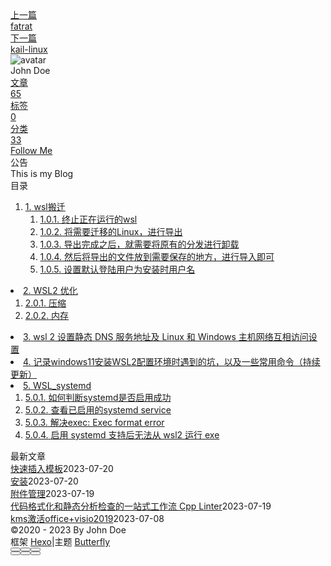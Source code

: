 <!DOCTYPE html><html lang="zh-CN" data-theme="light"><head><meta charset="UTF-8"><meta http-equiv="X-UA-Compatible" content="IE=edge"><meta name="viewport" content="width=device-width, initial-scale=1.0, maximum-scale=1.0"><title>WSL | Hexo</title><meta name="author" content="John Doe"><meta name="copyright" content="John Doe"><meta name="format-detection" content="telephone=no"><meta name="theme-color" content="#ffffff"><meta name="description" content="[TOC] wsl搬迁如果我们是通过Windows Store进行安装的，就会默认安装到C盘。在使用过程中，WSL占用空间会越来越大，很容易让C盘爆满，所以我们需要将其迁移到其他非C盘的地方。 终止正在运行的wsl1wsl --shutdown  将需要迁移的Linux，进行导出1wsl --export Ubuntu-18.04 D:\wsl\export  导出完成之后，就需要将原有的分发进行">
<meta property="og:type" content="article">
<meta property="og:title" content="WSL">
<meta property="og:url" content="http://example.com/posts/%E8%A7%A3%E5%86%B3%E6%96%B9%E6%A1%88/WSL%E5%92%8C%E8%99%9A%E6%8B%9F%E6%9C%BA/WSL/wsl.md">
<meta property="og:site_name" content="Hexo">
<meta property="og:description" content="[TOC] wsl搬迁如果我们是通过Windows Store进行安装的，就会默认安装到C盘。在使用过程中，WSL占用空间会越来越大，很容易让C盘爆满，所以我们需要将其迁移到其他非C盘的地方。 终止正在运行的wsl1wsl --shutdown  将需要迁移的Linux，进行导出1wsl --export Ubuntu-18.04 D:\wsl\export  导出完成之后，就需要将原有的分发进行">
<meta property="og:locale" content="zh_CN">
<meta property="og:image" content="https://i.loli.net/2021/02/24/5O1day2nriDzjSu.png">
<meta property="article:published_time" content="2023-03-24T03:59:22.000Z">
<meta property="article:modified_time" content="2023-04-13T04:28:26.039Z">
<meta property="article:author" content="John Doe">
<meta name="twitter:card" content="summary">
<meta name="twitter:image" content="https://i.loli.net/2021/02/24/5O1day2nriDzjSu.png"><link rel="shortcut icon" href="/img/web/favicon.png"><link rel="canonical" href="http://example.com/posts/%E8%A7%A3%E5%86%B3%E6%96%B9%E6%A1%88/WSL%E5%92%8C%E8%99%9A%E6%8B%9F%E6%9C%BA/WSL/wsl.md"><link rel="preconnect" href="//cdn.jsdelivr.net"/><link rel="preconnect" href="//busuanzi.ibruce.info"/><link rel="stylesheet" href="/css/index.css"><link rel="stylesheet" href="https://cdn.jsdelivr.net/npm/@fortawesome/fontawesome-free/css/all.min.css" media="print" onload="this.media='all'"><link rel="stylesheet" href="https://cdn.jsdelivr.net/npm/@fancyapps/ui/dist/fancybox.min.css" media="print" onload="this.media='all'"><script>const GLOBAL_CONFIG = { 
  root: '/',
  algolia: undefined,
  localSearch: undefined,
  translate: undefined,
  noticeOutdate: undefined,
  highlight: {"plugin":"highlighjs","highlightCopy":true,"highlightLang":true,"highlightHeightLimit":false},
  copy: {
    success: '复制成功',
    error: '复制错误',
    noSupport: '浏览器不支持'
  },
  relativeDate: {
    homepage: false,
    post: false
  },
  runtime: '',
  date_suffix: {
    just: '刚刚',
    min: '分钟前',
    hour: '小时前',
    day: '天前',
    month: '个月前'
  },
  copyright: undefined,
  lightbox: 'fancybox',
  Snackbar: undefined,
  source: {
    justifiedGallery: {
      js: 'https://cdn.jsdelivr.net/npm/flickr-justified-gallery/dist/fjGallery.min.js',
      css: 'https://cdn.jsdelivr.net/npm/flickr-justified-gallery/dist/fjGallery.min.css'
    }
  },
  isPhotoFigcaption: false,
  islazyload: false,
  isAnchor: false,
  percent: {
    toc: true,
    rightside: false,
  }
}</script><script id="config-diff">var GLOBAL_CONFIG_SITE = {
  title: 'WSL',
  isPost: true,
  isHome: false,
  isHighlightShrink: false,
  isToc: true,
  postUpdate: '2023-04-13 12:28:26'
}</script><noscript><style type="text/css">
  #nav {
    opacity: 1
  }
  .justified-gallery img {
    opacity: 1
  }

  #recent-posts time,
  #post-meta time {
    display: inline !important
  }
</style></noscript><script>(win=>{
    win.saveToLocal = {
      set: function setWithExpiry(key, value, ttl) {
        if (ttl === 0) return
        const now = new Date()
        const expiryDay = ttl * 86400000
        const item = {
          value: value,
          expiry: now.getTime() + expiryDay,
        }
        localStorage.setItem(key, JSON.stringify(item))
      },

      get: function getWithExpiry(key) {
        const itemStr = localStorage.getItem(key)

        if (!itemStr) {
          return undefined
        }
        const item = JSON.parse(itemStr)
        const now = new Date()

        if (now.getTime() > item.expiry) {
          localStorage.removeItem(key)
          return undefined
        }
        return item.value
      }
    }
  
    win.getScript = url => new Promise((resolve, reject) => {
      const script = document.createElement('script')
      script.src = url
      script.async = true
      script.onerror = reject
      script.onload = script.onreadystatechange = function() {
        const loadState = this.readyState
        if (loadState && loadState !== 'loaded' && loadState !== 'complete') return
        script.onload = script.onreadystatechange = null
        resolve()
      }
      document.head.appendChild(script)
    })
  
    win.getCSS = (url,id = false) => new Promise((resolve, reject) => {
      const link = document.createElement('link')
      link.rel = 'stylesheet'
      link.href = url
      if (id) link.id = id
      link.onerror = reject
      link.onload = link.onreadystatechange = function() {
        const loadState = this.readyState
        if (loadState && loadState !== 'loaded' && loadState !== 'complete') return
        link.onload = link.onreadystatechange = null
        resolve()
      }
      document.head.appendChild(link)
    })
  
      win.activateDarkMode = function () {
        document.documentElement.setAttribute('data-theme', 'dark')
        if (document.querySelector('meta[name="theme-color"]') !== null) {
          document.querySelector('meta[name="theme-color"]').setAttribute('content', '#0d0d0d')
        }
      }
      win.activateLightMode = function () {
        document.documentElement.setAttribute('data-theme', 'light')
        if (document.querySelector('meta[name="theme-color"]') !== null) {
          document.querySelector('meta[name="theme-color"]').setAttribute('content', '#ffffff')
        }
      }
      const t = saveToLocal.get('theme')
    
          if (t === 'dark') activateDarkMode()
          else if (t === 'light') activateLightMode()
        
      const asideStatus = saveToLocal.get('aside-status')
      if (asideStatus !== undefined) {
        if (asideStatus === 'hide') {
          document.documentElement.classList.add('hide-aside')
        } else {
          document.documentElement.classList.remove('hide-aside')
        }
      }
    
    const detectApple = () => {
      if(/iPad|iPhone|iPod|Macintosh/.test(navigator.userAgent)){
        document.documentElement.classList.add('apple')
      }
    }
    detectApple()
    })(window)</script><meta name="generator" content="Hexo 6.3.0"></head><body><div id="sidebar"><div id="menu-mask"></div><div id="sidebar-menus"><div class="avatar-img is-center"><img src="https://i.loli.net/2021/02/24/5O1day2nriDzjSu.png" onerror="onerror=null;src='/img/web/friend_404.gif'" alt="avatar"/></div><div class="sidebar-site-data site-data is-center"><a href="/archives/"><div class="headline">文章</div><div class="length-num">65</div></a><a href="/tags/"><div class="headline">标签</div><div class="length-num">0</div></a><a href="/categories/"><div class="headline">分类</div><div class="length-num">33</div></a></div><hr/><div class="menus_items"><div class="menus_item"><a class="site-page" href="/"><i class="fa-fw fas fa-home"></i><span> 首页</span></a></div><div class="menus_item"><a class="site-page" href="/archives/"><i class="fa-fw fas fa-archive"></i><span> 时间轴</span></a></div><div class="menus_item"><a class="site-page" href="/tags/"><i class="fa-fw fas fa-tags"></i><span> 标签</span></a></div><div class="menus_item"><a class="site-page" href="/categories/"><i class="fa-fw fas fa-folder-open"></i><span> 分类</span></a></div><div class="menus_item"><a class="site-page" href="/link/"><i class="fa-fw fas fa-link"></i><span> 友链</span></a></div><div class="menus_item"><a class="site-page" href="/about/"><i class="fa-fw fas fa-heart"></i><span> 关于</span></a></div></div></div></div><div class="post" id="body-wrap"><header class="post-bg" id="page-header" style="background: linear-gradient(20deg, #0062be, #925696, #cc426e, #fb0347)"><nav id="nav"><span id="blog-info"><a href="/" title="Hexo"><span class="site-name">Hexo</span></a></span><div id="menus"><div class="menus_items"><div class="menus_item"><a class="site-page" href="/"><i class="fa-fw fas fa-home"></i><span> 首页</span></a></div><div class="menus_item"><a class="site-page" href="/archives/"><i class="fa-fw fas fa-archive"></i><span> 时间轴</span></a></div><div class="menus_item"><a class="site-page" href="/tags/"><i class="fa-fw fas fa-tags"></i><span> 标签</span></a></div><div class="menus_item"><a class="site-page" href="/categories/"><i class="fa-fw fas fa-folder-open"></i><span> 分类</span></a></div><div class="menus_item"><a class="site-page" href="/link/"><i class="fa-fw fas fa-link"></i><span> 友链</span></a></div><div class="menus_item"><a class="site-page" href="/about/"><i class="fa-fw fas fa-heart"></i><span> 关于</span></a></div></div><div id="toggle-menu"><a class="site-page" href="javascript:void(0);"><i class="fas fa-bars fa-fw"></i></a></div></div></nav><div id="post-info"><h1 class="post-title">WSL</h1><div id="post-meta"><div class="meta-firstline"><span class="post-meta-date"><i class="far fa-calendar-alt fa-fw post-meta-icon"></i><span class="post-meta-label">发表于</span><time class="post-meta-date-created" datetime="2023-03-24T03:59:22.000Z" title="发表于 2023-03-24 11:59:22">2023-03-24</time><span class="post-meta-separator">|</span><i class="fas fa-history fa-fw post-meta-icon"></i><span class="post-meta-label">更新于</span><time class="post-meta-date-updated" datetime="2023-04-13T04:28:26.039Z" title="更新于 2023-04-13 12:28:26">2023-04-13</time></span><span class="post-meta-categories"><span class="post-meta-separator">|</span><i class="fas fa-inbox fa-fw post-meta-icon"></i><a class="post-meta-categories" href="/categories/%E8%A7%A3%E5%86%B3%E6%96%B9%E6%A1%88/">解决方案</a><i class="fas fa-angle-right post-meta-separator"></i><i class="fas fa-inbox fa-fw post-meta-icon"></i><a class="post-meta-categories" href="/categories/%E8%A7%A3%E5%86%B3%E6%96%B9%E6%A1%88/WSL%E5%92%8C%E8%99%9A%E6%8B%9F%E6%9C%BA/">WSL和虚拟机</a><i class="fas fa-angle-right post-meta-separator"></i><i class="fas fa-inbox fa-fw post-meta-icon"></i><a class="post-meta-categories" href="/categories/%E8%A7%A3%E5%86%B3%E6%96%B9%E6%A1%88/WSL%E5%92%8C%E8%99%9A%E6%8B%9F%E6%9C%BA/WSL/">WSL</a></span></div><div class="meta-secondline"><span class="post-meta-separator">|</span><span class="post-meta-pv-cv" id="" data-flag-title="WSL"><i class="far fa-eye fa-fw post-meta-icon"></i><span class="post-meta-label">阅读量:</span><span id="busuanzi_value_page_pv"><i class="fa-solid fa-spinner fa-spin"></i></span></span></div></div></div></header><main class="layout" id="content-inner"><div id="post"><article class="post-content" id="article-container"><p>[TOC]</p>
<h1 id="wsl搬迁"><a href="#wsl搬迁" class="headerlink" title="wsl搬迁"></a>wsl搬迁</h1><p>如果我们是通过Windows Store进行安装的，就会默认安装到C盘。在使用过程中，WSL占用空间会越来越大，很容易让C盘爆满，所以我们需要将其迁移到其他非C盘的地方。</p>
<h3 id="终止正在运行的wsl"><a href="#终止正在运行的wsl" class="headerlink" title="终止正在运行的wsl"></a>终止正在运行的wsl</h3><figure class="highlight plaintext"><table><tr><td class="gutter"><pre><span class="line">1</span><br></pre></td><td class="code"><pre><span class="line">wsl --shutdown</span><br></pre></td></tr></table></figure>

<h3 id="将需要迁移的Linux，进行导出"><a href="#将需要迁移的Linux，进行导出" class="headerlink" title="将需要迁移的Linux，进行导出"></a>将需要迁移的Linux，进行导出</h3><figure class="highlight plaintext"><table><tr><td class="gutter"><pre><span class="line">1</span><br></pre></td><td class="code"><pre><span class="line">wsl --export Ubuntu-18.04 D:\wsl\export</span><br></pre></td></tr></table></figure>

<h3 id="导出完成之后，就需要将原有的分发进行卸载"><a href="#导出完成之后，就需要将原有的分发进行卸载" class="headerlink" title="导出完成之后，就需要将原有的分发进行卸载"></a>导出完成之后，就需要将原有的分发进行卸载</h3><figure class="highlight plaintext"><table><tr><td class="gutter"><pre><span class="line">1</span><br></pre></td><td class="code"><pre><span class="line">wsl --unregister Ubuntu-18.04</span><br></pre></td></tr></table></figure>

<h3 id="然后将导出的文件放到需要保存的地方，进行导入即可"><a href="#然后将导出的文件放到需要保存的地方，进行导入即可" class="headerlink" title="然后将导出的文件放到需要保存的地方，进行导入即可"></a>然后将导出的文件放到需要保存的地方，进行导入即可</h3><figure class="highlight plaintext"><table><tr><td class="gutter"><pre><span class="line">1</span><br></pre></td><td class="code"><pre><span class="line">wsl --import Ubuntu-18.04 D:\wsl D:\wsl\export --version 2</span><br></pre></td></tr></table></figure>

<p>注意：如果导入后终端查找不到wsl，可以重启系统后再打开终端。</p>
<p>这时打开终端，进的是root系统，还需要：</p>
<h3 id="设置默认登陆用户为安装时用户名"><a href="#设置默认登陆用户为安装时用户名" class="headerlink" title="设置默认登陆用户为安装时用户名"></a>设置默认登陆用户为安装时用户名</h3><figure class="highlight bash"><table><tr><td class="gutter"><pre><span class="line">1</span><br><span class="line">2</span><br></pre></td><td class="code"><pre><span class="line">myUsername=caloewen</span><br><span class="line"><span class="built_in">echo</span> -e <span class="string">&quot;[user]\ndefault=<span class="variable">$myUsername</span>&quot;</span> &gt;&gt; /etc/wsl.conf</span><br></pre></td></tr></table></figure>
<p>重启终端</p>
<h1 id="WSL2-优化"><a href="#WSL2-优化" class="headerlink" title="WSL2 优化"></a>WSL2 优化</h1><h3 id="压缩"><a href="#压缩" class="headerlink" title="压缩"></a>压缩</h3><p>随着使用时间的延长，WSL2占用的硬盘空间会越来越多，这个时候就需要对其文件进行压缩。方法如下</p>
<figure class="highlight powershell"><table><tr><td class="gutter"><pre><span class="line">1</span><br><span class="line">2</span><br><span class="line">3</span><br><span class="line">4</span><br><span class="line">5</span><br><span class="line">6</span><br><span class="line">7</span><br><span class="line">8</span><br></pre></td><td class="code"><pre><span class="line">wsl <span class="literal">--shutdown</span></span><br><span class="line">diskpart</span><br><span class="line"><span class="comment"># open window Diskpart</span></span><br><span class="line"><span class="built_in">select</span> vdisk file=<span class="string">&quot;C:\Users\Ci\AppData\Local\Packages\CanonicalGroupLimited.Ubuntu20.04onWindows_79rhkp1fndgsc\LocalState\ext4.vhdx&quot;</span></span><br><span class="line"><span class="comment"># select vdisk file=&quot;C:\Users\Ci\AppData\Local\Packages\KaliLinux.54290C8133FEE_ey8k8hqnwqnmg\LocalState\ext4.vhdx&quot;</span></span><br><span class="line">attach vdisk readonly</span><br><span class="line">compact vdisk</span><br><span class="line">detach vdisk</span><br></pre></td></tr></table></figure>

<h3 id="内存"><a href="#内存" class="headerlink" title="内存"></a>内存</h3><p>当然，WSL2也会带来内存占用的问题，可以打开<code>$home/.wslconfig</code>，进行如下设置</p>
<figure class="highlight powershell"><table><tr><td class="gutter"><pre><span class="line">1</span><br><span class="line">2</span><br><span class="line">3</span><br></pre></td><td class="code"><pre><span class="line">[<span class="type">wsl2</span>]</span><br><span class="line">memory=<span class="number">4</span>GB</span><br><span class="line">swap=<span class="number">0</span></span><br></pre></td></tr></table></figure>
<h1 id="wsl-2-设置静态-DNS-服务地址及-Linux-和-Windows-主机网络互相访问设置"><a href="#wsl-2-设置静态-DNS-服务地址及-Linux-和-Windows-主机网络互相访问设置" class="headerlink" title="wsl 2 设置静态 DNS 服务地址及 Linux 和 Windows 主机网络互相访问设置"></a>wsl 2 设置静态 DNS 服务地址及 Linux 和 Windows 主机网络互相访问设置</h1><p>DNS 解析<br>wsl 2 使用的 DNS 解析服务器设置在文件：&#x2F;etc&#x2F;resolv.conf 内设置，这是一个 link 文件，真正的文件路径是：&#x2F;run&#x2F;resolvconf&#x2F;resolv.conf，这个文件是每次 wsl 启动时自动生成的，内容如下：</p>
<figure class="highlight bash"><table><tr><td class="gutter"><pre><span class="line">1</span><br><span class="line">2</span><br><span class="line">3</span><br><span class="line">4</span><br></pre></td><td class="code"><pre><span class="line"><span class="comment"># This file was automatically generated by WSL. To stop automatic generation of this file, add the following entry to /etc/wsl.conf:</span></span><br><span class="line"><span class="comment"># [network]</span></span><br><span class="line"><span class="comment"># generateResolvConf = false</span></span><br><span class="line">nameserver 172.24.144.1</span><br></pre></td></tr></table></figure>

<p>nameserver 后面的就是指定的 DNS 服务器地址。我发现有时候分配的服务器地址是无效的，如：127.0.0.53，使用 ping 来测试发现提示无法解析地址。需要设置一个固定的 DNS 地址，方法如下：</p>
<p>新建文件：&#x2F;etc&#x2F;wsl.conf，内容如下：</p>
<figure class="highlight bash"><table><tr><td class="gutter"><pre><span class="line">1</span><br><span class="line">2</span><br></pre></td><td class="code"><pre><span class="line">[network]</span><br><span class="line">generateResolvConf = <span class="literal">false</span></span><br></pre></td></tr></table></figure>

<p>以上配置好就不会自动创建 &#x2F;run&#x2F;resolvconf&#x2F;resolv.conf 文件了。</p>
<p>退出 wsl，关机然后重新启动：</p>
<figure class="highlight bash"><table><tr><td class="gutter"><pre><span class="line">1</span><br><span class="line">2</span><br><span class="line">3</span><br></pre></td><td class="code"><pre><span class="line"><span class="built_in">exit</span></span><br><span class="line">wsl --shutdown</span><br><span class="line">wsl</span><br></pre></td></tr></table></figure>

<p>删除 link 文件：&#x2F;etc&#x2F;resolv.conf:</p>
<figure class="highlight bash"><table><tr><td class="gutter"><pre><span class="line">1</span><br></pre></td><td class="code"><pre><span class="line"><span class="built_in">rm</span> /etc/resolv.conf</span><br></pre></td></tr></table></figure>

<p>然后新建 &#x2F;etc&#x2F;resolv.conf 文件，内容如下，可自定义 nameserver 地址：</p>
<figure class="highlight bash"><table><tr><td class="gutter"><pre><span class="line">1</span><br></pre></td><td class="code"><pre><span class="line">nameserver 114.114.114.114</span><br></pre></td></tr></table></figure>

<p>再次退出 wsl，关机然后重新启动<br>查看 &#x2F;etc&#x2F;resolv.conf 文件是否是之前自定义的地址：</p>
<figure class="highlight bash"><table><tr><td class="gutter"><pre><span class="line">1</span><br></pre></td><td class="code"><pre><span class="line"><span class="built_in">cat</span> /etc/resolv.conf</span><br></pre></td></tr></table></figure>

<p>测试网络服务：</p>
<figure class="highlight bash"><table><tr><td class="gutter"><pre><span class="line">1</span><br></pre></td><td class="code"><pre><span class="line">ping niekun.net</span><br></pre></td></tr></table></figure>
<p>如果你想对将要安装的 deb 软件包使用 dpkg 命令，在这里是如何完成它：</p>
<figure class="highlight bash"><table><tr><td class="gutter"><pre><span class="line">1</span><br></pre></td><td class="code"><pre><span class="line">sudo dpkg -i path_to_deb_file</span><br></pre></td></tr></table></figure>
<h1 id="记录windows11安装WSL2配置环境时遇到的坑，以及一些常用命令（持续更新）"><a href="#记录windows11安装WSL2配置环境时遇到的坑，以及一些常用命令（持续更新）" class="headerlink" title="记录windows11安装WSL2配置环境时遇到的坑，以及一些常用命令（持续更新）"></a>记录windows11安装WSL2配置环境时遇到的坑，以及一些常用命令（持续更新）</h1><p><a target="_blank" rel="noopener" href="https://blog.csdn.net/luyuyingyingying/article/details/123110417">https://blog.csdn.net/luyuyingyingying/article/details/123110417</a></p>
<h1 id="WSL-systemd"><a href="#WSL-systemd" class="headerlink" title="WSL_systemd"></a>WSL_systemd</h1><p>安装好新版wsl后，通过以下命令来配置wsl启用 systemd:</p>
<figure class="highlight bash"><table><tr><td class="gutter"><pre><span class="line">1</span><br></pre></td><td class="code"><pre><span class="line"><span class="built_in">echo</span> -e <span class="string">&quot;[boot]\nsystemd=true&quot;</span> | sudo <span class="built_in">tee</span> -a /etc/wsl.conf</span><br></pre></td></tr></table></figure>

<p>配置后需要通过<code>wsl --shutdown</code>命令关闭wsl，来进行wsl的完整重启。</p>
<h3 id="如何判断systemd是否启用成功"><a href="#如何判断systemd是否启用成功" class="headerlink" title="如何判断systemd是否启用成功"></a>如何判断systemd是否启用成功</h3><p>判断wsl是否已启用systemd，可通过以下命令查看：</p>
<figure class="highlight bash"><table><tr><td class="gutter"><pre><span class="line">1</span><br></pre></td><td class="code"><pre><span class="line">ps --no-headers -o <span class="built_in">comm</span> 1</span><br></pre></td></tr></table></figure>

<p>如果命令返回的是<code>init</code>说明systemd未启用，如果是<code>systemd</code>那么你的systemd已启用成功了。</p>
<h3 id="查看已启用的systemd-service"><a href="#查看已启用的systemd-service" class="headerlink" title="查看已启用的systemd service"></a>查看已启用的systemd service</h3><p>通过systemctl的list-units、list-unit-files命令，都可以很好的查看目前的systemd状态，命令如下：</p>
<figure class="highlight bash"><table><tr><td class="gutter"><pre><span class="line">1</span><br><span class="line">2</span><br></pre></td><td class="code"><pre><span class="line">systemctl list-units --<span class="built_in">type</span>=service</span><br><span class="line">systemctl list-unit-files --<span class="built_in">type</span>=service --state=enabled</span><br></pre></td></tr></table></figure>
<h3 id="解决exec-Exec-format-error"><a href="#解决exec-Exec-format-error" class="headerlink" title="解决exec: Exec format error"></a>解决exec: Exec format error</h3><figure class="highlight plaintext"><table><tr><td class="gutter"><pre><span class="line">1</span><br></pre></td><td class="code"><pre><span class="line">sudo sh -c &#x27;echo :WSLInterop:M::MZ::/init:PF &gt; /usr/lib/binfmt.d/WSLInterop.conf&#x27;</span><br></pre></td></tr></table></figure>
<p>After <code>wsl --shutdown</code> and logging back in, now next to systemd, <code>explorer.exe</code> and the like are finally working again!<br><a target="_blank" rel="noopener" href="https://github.com/microsoft/WSL/issues/8843">[WSL2][systemd][interop] Unable to Execute Windows Binary when systemd enabled · Issue #8843 · microsoft&#x2F;WSL (github.com)</a></p>
<h3 id="启用-systemd-支持后无法从-wsl2-运行-exe"><a href="#启用-systemd-支持后无法从-wsl2-运行-exe" class="headerlink" title="启用 systemd 支持后无法从 wsl2 运行 exe"></a>启用 systemd 支持后无法从 wsl2 运行 exe</h3><figure class="highlight plaintext"><table><tr><td class="gutter"><pre><span class="line">1</span><br></pre></td><td class="code"><pre><span class="line">sudo update-binfmts --disable cli</span><br></pre></td></tr></table></figure>
</article><div class="post-copyright"><div class="post-copyright__author"><span class="post-copyright-meta">文章作者: </span><span class="post-copyright-info"><a href="http://example.com">John Doe</a></span></div><div class="post-copyright__type"><span class="post-copyright-meta">文章链接: </span><span class="post-copyright-info"><a href="http://example.com/posts/%E8%A7%A3%E5%86%B3%E6%96%B9%E6%A1%88/WSL%E5%92%8C%E8%99%9A%E6%8B%9F%E6%9C%BA/WSL/wsl.md">http://example.com/posts/%E8%A7%A3%E5%86%B3%E6%96%B9%E6%A1%88/WSL%E5%92%8C%E8%99%9A%E6%8B%9F%E6%9C%BA/WSL/wsl.md</a></span></div><div class="post-copyright__notice"><span class="post-copyright-meta">版权声明: </span><span class="post-copyright-info">本博客所有文章除特别声明外，均采用 <a href="https://creativecommons.org/licenses/by-nc-sa/4.0/" target="_blank">CC BY-NC-SA 4.0</a> 许可协议。转载请注明来自 <a href="http://example.com" target="_blank">Hexo</a>！</span></div></div><div class="tag_share"><div class="post-meta__tag-list"></div><div class="post_share"><div class="social-share" data-image="https://i.loli.net/2021/02/24/5O1day2nriDzjSu.png" data-sites="facebook,twitter,wechat,weibo,qq"></div><link rel="stylesheet" href="https://cdn.jsdelivr.net/npm/butterfly-extsrc/sharejs/dist/css/share.min.css" media="print" onload="this.media='all'"><script src="https://cdn.jsdelivr.net/npm/butterfly-extsrc/sharejs/dist/js/social-share.min.js" defer></script></div></div><nav class="pagination-post" id="pagination"><div class="prev-post pull-left"><a href="/posts/%E8%A7%A3%E5%86%B3%E6%96%B9%E6%A1%88/%E7%97%85%E6%AF%92%E5%85%8D%E6%9D%80/%E5%B7%A5%E5%85%B7/fatrat.md" title="fatrat"><div class="cover" style="background: var(--default-bg-color)"></div><div class="pagination-info"><div class="label">上一篇</div><div class="prev_info">fatrat</div></div></a></div><div class="next-post pull-right"><a href="/posts/%E8%A7%A3%E5%86%B3%E6%96%B9%E6%A1%88/WSL%E5%92%8C%E8%99%9A%E6%8B%9F%E6%9C%BA/WSL/kail-linux.md" title="kail-linux"><div class="cover" style="background: var(--default-bg-color)"></div><div class="pagination-info"><div class="label">下一篇</div><div class="next_info">kail-linux</div></div></a></div></nav></div><div class="aside-content" id="aside-content"><div class="card-widget card-info"><div class="is-center"><div class="avatar-img"><img src="https://i.loli.net/2021/02/24/5O1day2nriDzjSu.png" onerror="this.onerror=null;this.src='/img/web/friend_404.gif'" alt="avatar"/></div><div class="author-info__name">John Doe</div><div class="author-info__description"></div></div><div class="card-info-data site-data is-center"><a href="/archives/"><div class="headline">文章</div><div class="length-num">65</div></a><a href="/tags/"><div class="headline">标签</div><div class="length-num">0</div></a><a href="/categories/"><div class="headline">分类</div><div class="length-num">33</div></a></div><a id="card-info-btn" target="_blank" rel="noopener" href="https://github.com/xxxxxx"><i class="fab fa-github"></i><span>Follow Me</span></a></div><div class="card-widget card-announcement"><div class="item-headline"><i class="fas fa-bullhorn fa-shake"></i><span>公告</span></div><div class="announcement_content">This is my Blog</div></div><div class="sticky_layout"><div class="card-widget" id="card-toc"><div class="item-headline"><i class="fas fa-stream"></i><span>目录</span><span class="toc-percentage"></span></div><div class="toc-content"><ol class="toc"><li class="toc-item toc-level-1"><a class="toc-link" href="#wsl%E6%90%AC%E8%BF%81"><span class="toc-number">1.</span> <span class="toc-text">wsl搬迁</span></a><ol class="toc-child"><li class="toc-item toc-level-3"><a class="toc-link" href="#%E7%BB%88%E6%AD%A2%E6%AD%A3%E5%9C%A8%E8%BF%90%E8%A1%8C%E7%9A%84wsl"><span class="toc-number">1.0.1.</span> <span class="toc-text">终止正在运行的wsl</span></a></li><li class="toc-item toc-level-3"><a class="toc-link" href="#%E5%B0%86%E9%9C%80%E8%A6%81%E8%BF%81%E7%A7%BB%E7%9A%84Linux%EF%BC%8C%E8%BF%9B%E8%A1%8C%E5%AF%BC%E5%87%BA"><span class="toc-number">1.0.2.</span> <span class="toc-text">将需要迁移的Linux，进行导出</span></a></li><li class="toc-item toc-level-3"><a class="toc-link" href="#%E5%AF%BC%E5%87%BA%E5%AE%8C%E6%88%90%E4%B9%8B%E5%90%8E%EF%BC%8C%E5%B0%B1%E9%9C%80%E8%A6%81%E5%B0%86%E5%8E%9F%E6%9C%89%E7%9A%84%E5%88%86%E5%8F%91%E8%BF%9B%E8%A1%8C%E5%8D%B8%E8%BD%BD"><span class="toc-number">1.0.3.</span> <span class="toc-text">导出完成之后，就需要将原有的分发进行卸载</span></a></li><li class="toc-item toc-level-3"><a class="toc-link" href="#%E7%84%B6%E5%90%8E%E5%B0%86%E5%AF%BC%E5%87%BA%E7%9A%84%E6%96%87%E4%BB%B6%E6%94%BE%E5%88%B0%E9%9C%80%E8%A6%81%E4%BF%9D%E5%AD%98%E7%9A%84%E5%9C%B0%E6%96%B9%EF%BC%8C%E8%BF%9B%E8%A1%8C%E5%AF%BC%E5%85%A5%E5%8D%B3%E5%8F%AF"><span class="toc-number">1.0.4.</span> <span class="toc-text">然后将导出的文件放到需要保存的地方，进行导入即可</span></a></li><li class="toc-item toc-level-3"><a class="toc-link" href="#%E8%AE%BE%E7%BD%AE%E9%BB%98%E8%AE%A4%E7%99%BB%E9%99%86%E7%94%A8%E6%88%B7%E4%B8%BA%E5%AE%89%E8%A3%85%E6%97%B6%E7%94%A8%E6%88%B7%E5%90%8D"><span class="toc-number">1.0.5.</span> <span class="toc-text">设置默认登陆用户为安装时用户名</span></a></li></ol></li></ol></li><li class="toc-item toc-level-1"><a class="toc-link" href="#WSL2-%E4%BC%98%E5%8C%96"><span class="toc-number">2.</span> <span class="toc-text">WSL2 优化</span></a><ol class="toc-child"><li class="toc-item toc-level-3"><a class="toc-link" href="#%E5%8E%8B%E7%BC%A9"><span class="toc-number">2.0.1.</span> <span class="toc-text">压缩</span></a></li><li class="toc-item toc-level-3"><a class="toc-link" href="#%E5%86%85%E5%AD%98"><span class="toc-number">2.0.2.</span> <span class="toc-text">内存</span></a></li></ol></li></ol></li><li class="toc-item toc-level-1"><a class="toc-link" href="#wsl-2-%E8%AE%BE%E7%BD%AE%E9%9D%99%E6%80%81-DNS-%E6%9C%8D%E5%8A%A1%E5%9C%B0%E5%9D%80%E5%8F%8A-Linux-%E5%92%8C-Windows-%E4%B8%BB%E6%9C%BA%E7%BD%91%E7%BB%9C%E4%BA%92%E7%9B%B8%E8%AE%BF%E9%97%AE%E8%AE%BE%E7%BD%AE"><span class="toc-number">3.</span> <span class="toc-text">wsl 2 设置静态 DNS 服务地址及 Linux 和 Windows 主机网络互相访问设置</span></a></li><li class="toc-item toc-level-1"><a class="toc-link" href="#%E8%AE%B0%E5%BD%95windows11%E5%AE%89%E8%A3%85WSL2%E9%85%8D%E7%BD%AE%E7%8E%AF%E5%A2%83%E6%97%B6%E9%81%87%E5%88%B0%E7%9A%84%E5%9D%91%EF%BC%8C%E4%BB%A5%E5%8F%8A%E4%B8%80%E4%BA%9B%E5%B8%B8%E7%94%A8%E5%91%BD%E4%BB%A4%EF%BC%88%E6%8C%81%E7%BB%AD%E6%9B%B4%E6%96%B0%EF%BC%89"><span class="toc-number">4.</span> <span class="toc-text">记录windows11安装WSL2配置环境时遇到的坑，以及一些常用命令（持续更新）</span></a></li><li class="toc-item toc-level-1"><a class="toc-link" href="#WSL-systemd"><span class="toc-number">5.</span> <span class="toc-text">WSL_systemd</span></a><ol class="toc-child"><li class="toc-item toc-level-3"><a class="toc-link" href="#%E5%A6%82%E4%BD%95%E5%88%A4%E6%96%ADsystemd%E6%98%AF%E5%90%A6%E5%90%AF%E7%94%A8%E6%88%90%E5%8A%9F"><span class="toc-number">5.0.1.</span> <span class="toc-text">如何判断systemd是否启用成功</span></a></li><li class="toc-item toc-level-3"><a class="toc-link" href="#%E6%9F%A5%E7%9C%8B%E5%B7%B2%E5%90%AF%E7%94%A8%E7%9A%84systemd-service"><span class="toc-number">5.0.2.</span> <span class="toc-text">查看已启用的systemd service</span></a></li><li class="toc-item toc-level-3"><a class="toc-link" href="#%E8%A7%A3%E5%86%B3exec-Exec-format-error"><span class="toc-number">5.0.3.</span> <span class="toc-text">解决exec: Exec format error</span></a></li><li class="toc-item toc-level-3"><a class="toc-link" href="#%E5%90%AF%E7%94%A8-systemd-%E6%94%AF%E6%8C%81%E5%90%8E%E6%97%A0%E6%B3%95%E4%BB%8E-wsl2-%E8%BF%90%E8%A1%8C-exe"><span class="toc-number">5.0.4.</span> <span class="toc-text">启用 systemd 支持后无法从 wsl2 运行 exe</span></a></li></ol></li></ol></li></ol></div></div><div class="card-widget card-recent-post"><div class="item-headline"><i class="fas fa-history"></i><span>最新文章</span></div><div class="aside-list"><div class="aside-list-item no-cover"><div class="content"><a class="title" href="/posts/%E9%85%8D%E7%BD%AE/ob%E9%85%8D%E7%BD%AE/%E5%BF%AB%E9%80%9F%E6%8F%92%E5%85%A5%E6%A8%A1%E6%9D%BF.md" title="快速插入模板">快速插入模板</a><time datetime="2023-07-20T07:34:25.000Z" title="发表于 2023-07-20 15:34:25">2023-07-20</time></div></div><div class="aside-list-item no-cover"><div class="content"><a class="title" href="/posts/%E8%AF%AD%E8%A8%80/Rust/%E5%AE%89%E8%A3%85.md" title="安装">安装</a><time datetime="2023-07-20T02:27:40.000Z" title="发表于 2023-07-20 10:27:40">2023-07-20</time></div></div><div class="aside-list-item no-cover"><div class="content"><a class="title" href="/posts/%E9%85%8D%E7%BD%AE/ob%E9%85%8D%E7%BD%AE/%E9%99%84%E4%BB%B6%E7%AE%A1%E7%90%86.md" title="附件管理">附件管理</a><time datetime="2023-07-19T07:52:53.000Z" title="发表于 2023-07-19 15:52:53">2023-07-19</time></div></div><div class="aside-list-item no-cover"><div class="content"><a class="title" href="/posts/%E8%AF%AD%E8%A8%80/c/%E4%BB%A3%E7%A0%81%E6%A0%BC%E5%BC%8F%E5%8C%96%E5%92%8C%E9%9D%99%E6%80%81%E5%88%86%E6%9E%90%E6%A3%80%E6%9F%A5%E7%9A%84%E4%B8%80%E7%AB%99%E5%BC%8F%E5%B7%A5%E4%BD%9C%E6%B5%81-cpp-linter.md" title="代码格式化和静态分析检查的一站式工作流 Cpp Linter">代码格式化和静态分析检查的一站式工作流 Cpp Linter</a><time datetime="2023-07-19T01:17:32.000Z" title="发表于 2023-07-19 09:17:32">2023-07-19</time></div></div><div class="aside-list-item no-cover"><div class="content"><a class="title" href="/posts/%E8%A7%A3%E5%86%B3%E6%96%B9%E6%A1%88/%E5%85%B6%E4%BB%96/kms%E6%BF%80%E6%B4%BBoffice-visio2019.md" title="kms激活office+visio2019">kms激活office+visio2019</a><time datetime="2023-07-08T11:46:22.000Z" title="发表于 2023-07-08 19:46:22">2023-07-08</time></div></div></div></div></div></div></main><footer id="footer"><div id="footer-wrap"><div class="copyright">&copy;2020 - 2023 By John Doe</div><div class="framework-info"><span>框架 </span><a target="_blank" rel="noopener" href="https://hexo.io">Hexo</a><span class="footer-separator">|</span><span>主题 </span><a target="_blank" rel="noopener" href="https://github.com/jerryc127/hexo-theme-butterfly">Butterfly</a></div></div></footer></div><div id="rightside"><div id="rightside-config-hide"><button id="readmode" type="button" title="阅读模式"><i class="fas fa-book-open"></i></button><button id="darkmode" type="button" title="浅色和深色模式转换"><i class="fas fa-adjust"></i></button><button id="hide-aside-btn" type="button" title="单栏和双栏切换"><i class="fas fa-arrows-alt-h"></i></button></div><div id="rightside-config-show"><button id="rightside_config" type="button" title="设置"><i class="fas fa-cog fa-spin"></i></button><button class="close" id="mobile-toc-button" type="button" title="目录"><i class="fas fa-list-ul"></i></button><button id="go-up" type="button" title="回到顶部"><span class="scroll-percent"></span><i class="fas fa-arrow-up"></i></button></div></div><div><script src="/js/utils.js"></script><script src="/js/main.js"></script><script src="https://cdn.jsdelivr.net/npm/@fancyapps/ui/dist/fancybox.umd.min.js"></script><div class="js-pjax"></div><script defer="defer" id="ribbon" src="https://cdn.jsdelivr.net/npm/butterfly-extsrc/dist/canvas-ribbon.min.js" size="150" alpha="0.6" zIndex="-1" mobile="false" data-click="false"></script><script async data-pjax src="//busuanzi.ibruce.info/busuanzi/2.3/busuanzi.pure.mini.js"></script></div></body></html>